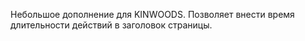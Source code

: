 Небольшое дополнение для KINWOODS. Позволяет внести время длительности действий в заголовок страницы.
